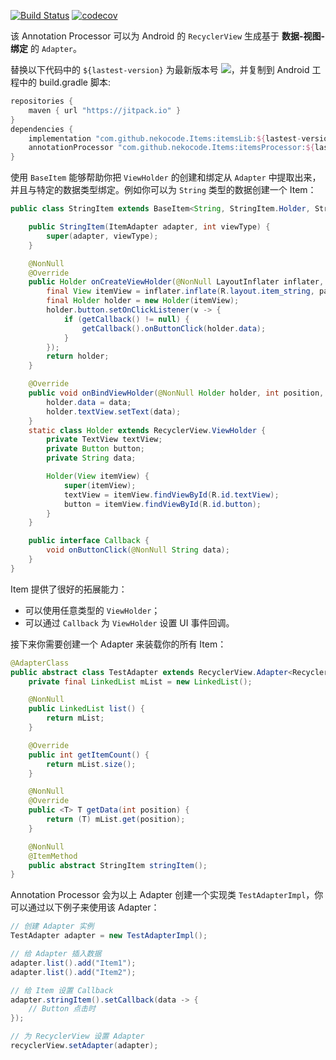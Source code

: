 [![Build Status](https://travis-ci.com/nekocode/Items.svg?branch=master)](https://travis-ci.com/nekocode/Items) [![codecov](https://codecov.io/gh/nekocode/Items/branch/master/graph/badge.svg)](https://codecov.io/gh/nekocode/Items)

该 Annotation Processor 可以为 Android 的 `RecyclerView` 生成基于 **数据-视图-绑定** 的 `Adapter`。

替换以下代码中的 `${lastest-version}` 为最新版本号 [![](https://jitpack.io/v/nekocode/Items.svg)](https://jitpack.io/#nekocode/Items)，并复制到 Android 工程中的 build.gradle 脚本:

```gradle
repositories {
    maven { url "https://jitpack.io" }
}
dependencies {
    implementation "com.github.nekocode.Items:itemsLib:${lastest-version}"
    annotationProcessor "com.github.nekocode.Items:itemsProcessor:${lastest-version}"
}
```

使用 `BaseItem` 能够帮助你把 `ViewHolder` 的创建和绑定从 `Adapter` 中提取出来，并且与特定的数据类型绑定。例如你可以为 `String` 类型的数据创建一个 Item：

```java
public class StringItem extends BaseItem<String, StringItem.Holder, StringItem.Callback> {

    public StringItem(ItemAdapter adapter, int viewType) {
        super(adapter, viewType);
    }

    @NonNull
    @Override
    public Holder onCreateViewHolder(@NonNull LayoutInflater inflater, @NonNull ViewGroup parent) {
        final View itemView = inflater.inflate(R.layout.item_string, parent, false);
        final Holder holder = new Holder(itemView);
        holder.button.setOnClickListener(v -> {
            if (getCallback() != null) {
                getCallback().onButtonClick(holder.data);
            }
        });
        return holder;
    }

    @Override
    public void onBindViewHolder(@NonNull Holder holder, int position, @NonNull String data) {
        holder.data = data;
        holder.textView.setText(data);
    }
    static class Holder extends RecyclerView.ViewHolder {
        private TextView textView;
        private Button button;
        private String data;

        Holder(View itemView) {
            super(itemView);
            textView = itemView.findViewById(R.id.textView);
            button = itemView.findViewById(R.id.button);
        }
    }

    public interface Callback {
        void onButtonClick(@NonNull String data);
    }
}
```

Item 提供了很好的拓展能力：
* 可以使用任意类型的 `ViewHolder`；
* 可以通过 `Callback` 为 `ViewHolder` 设置 UI 事件回调。

接下来你需要创建一个 Adapter 来装载你的所有 Item：

```java
@AdapterClass
public abstract class TestAdapter extends RecyclerView.Adapter<RecyclerView.ViewHolder> implements ItemAdapter {
    private final LinkedList mList = new LinkedList();

    @NonNull
    public LinkedList list() {
        return mList;
    }

    @Override
    public int getItemCount() {
        return mList.size();
    }

    @NonNull
    @Override
    public <T> T getData(int position) {
        return (T) mList.get(position);
    }

    @NonNull
    @ItemMethod
    public abstract StringItem stringItem();
}
```

Annotation Processor 会为以上 Adapter 创建一个实现类 `TestAdapterImpl`，你可以通过以下例子来使用该 Adapter：

```java
// 创建 Adapter 实例
TestAdapter adapter = new TestAdapterImpl();

// 给 Adapter 插入数据
adapter.list().add("Item1");
adapter.list().add("Item2");

// 给 Item 设置 Callback
adapter.stringItem().setCallback(data -> {
    // Button 点击时
});

// 为 RecyclerView 设置 Adapter
recyclerView.setAdapter(adapter);
```
